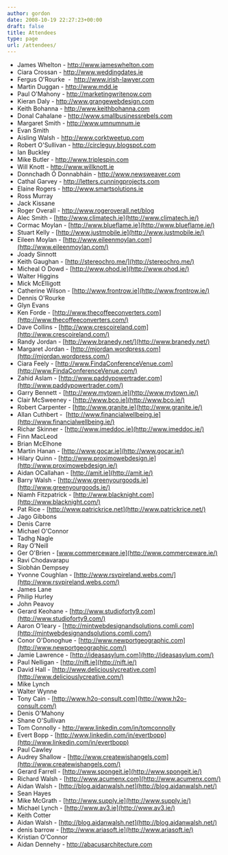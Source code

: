```yaml
---
author: gordon
date: 2008-10-19 22:27:23+00:00
draft: false
title: Attendees
type: page
url: /attendees/
---
```


* James Whelton - http://www.jameswhelton.com
* Ciara Crossan - http://www.weddingdates.ie
* Fergus O'Rourke  -  http://www.irish-lawyer.com
* Martin Duggan - http://www.mdd.ie
* Paul O'Mahony - http://marketingwritenow.com
* Kieran Daly - http://www.grangewebdesign.com
* Keith Bohanna - http://www.keithbohanna.com
* Donal Cahalane - http://www.smallbusinessrebels.com
* Margaret Smith - http://www.umnumnum.ie
* Evan Smith
* Aisling Walsh - http://www.corktweetup.com
* Robert O'Sullivan - http://circleguy.blogspot.com
* Ian Buckley
* Mike Butler - http://www.triplespin.com
* Will Knott - http://www.willknott.ie
* Donnchadh Ó Donnabháin - http://www.newsweaver.com
* Cathal Garvey - http://letters.cunningprojects.com
* Elaine Rogers - http://www.smartsolutions.ie
* Ross Murray
* Jack Kissane
* Roger Overall - http://www.rogeroverall.net/blog
* Alec Smith - [http://www.climatech.ie](http://www.climatech.ie/)
* Cormac Moylan - [http://www.blueflame.ie](http://www.blueflame.ie/)
* Stuart Kelly - [http://www.justmobile.ie](http://www.justmobile.ie/)
* Eileen Moylan - [http://www.eileenmoylan.com](http://www.eileenmoylan.com/)
* Joady Sinnott
* Keith Gaughan - [http://stereochro.me/](http://stereochro.me/)
* Micheal O Dowd - [http://www.ohod.ie](http://www.ohod.ie/)
* Walter Higgins
* Mick McElligott
* Catherine Wilson - [http://www.frontrow.ie](http://www.frontrow.ie/)
* Dennis O'Rourke
* Glyn Evans
* Ken Forde - [http://www.thecoffeeconverters.com](http://www.thecoffeeconverters.com/)
* Dave Collins - [http://www.crescoireland.com](http://www.crescoireland.com/)
* Randy Jordan - [http://www.branedy.net/](http://www.branedy.net/)
* Margaret Jordan - [http://mjordan.wordpress.com](http://mjordan.wordpress.com/)
* Ciara Feely - [http://www.FindaConferenceVenue.com](http://www.FindaConferenceVenue.com/)
* Zahid Aslam - [http://www.paddypowertrader.com](http://www.paddypowertrader.com/)
* Garry Bennett - [http://www.mytown.ie](http://www.mytown.ie/)
* Clair McSweeney - [http://www.bco.ie](http://www.bco.ie/)
* Robert Carpenter - [http://www.granite.ie](http://www.granite.ie/)
* Allan Cuthbert -  [http://www.financialwellbeing.ie](http://www.financialwellbeing.ie/)
* Richar Skinner - [http://www.imeddoc.ie](http://www.imeddoc.ie/)
* Finn MacLeod
* Brian McElhone
* Martin Hanan - [http://www.gocar.ie](http://www.gocar.ie/)
* Hilary Quinn - [http://www.proximowebdesign.ie](http://www.proximowebdesign.ie/)
* Aidan OCallahan - [http://amit.ie](http://amit.ie/)
* Barry Walsh - [http://www.greenyourgoods.ie](http://www.greenyourgoods.ie/)
* Niamh Fitzpatrick - [http://www.blacknight.com](http://www.blacknight.com/)
* Pat Rice - [http://www.patrickrice.net](http://www.patrickrice.net/)
* Jago Gibbons
* Denis Carre
* Michael O'Connor
* Tadhg Nagle
* Ray O'Neill
* Ger O'Brien - [www.commerceware.ie](http://www.commerceware.ie/)
* Ravi Chodavarapu
* Siobhán Dempsey
* Yvonne Coughlan - [http://www.rsvpireland.webs.com/](http://www.rsvpireland.webs.com/)
* James Lane
* Philip Hurley
* John Peavoy
* Gerard Keohane - [http://www.studioforty9.com](http://www.studioforty9.com/)
* Aaron O'leary - [http://mintwebdesignandsolutions.comli.com](http://mintwebdesignandsolutions.comli.com/)
* Conor O'Donoghue - [http://www.newportgeographic.com](http://www.newportgeographic.com/)
* Jamie Lawrence - [http://ideasasylum.com](http://ideasasylum.com/)
* Paul Nelligan - [http://nift.ie](http://nift.ie/)
* David Hall - [http://www.deliciouslycreative.com](http://www.deliciouslycreative.com/)
* Mike Lynch
* Walter  Wynne
* Tony Cain - [http://www.h2o-consult.com](http://www.h2o-consult.com/)
* Denis O'Mahony
* Shane O'Sullivan
* Tom Connolly - [http://www.linkedin.com/in/tomconnolly ](http://www.linkedin.com/in/tomconnolly)
* Evert Bopp - [http://www.linkedin.com/in/evertbopp](http://www.linkedin.com/in/evertbopp)
* Paul Cawley
* Audrey Shallow - [http://www.createwishangels.com](http://www.createwishangels.com/)
* Gerard Farrell - [http://www.spongeit.ie](http://www.spongeit.ie/)
* Richard Walsh - [http://www.acumenx.com](http://www.acumenx.com/)
* Aidan Walsh - [http://blog.aidanwalsh.net](http://blog.aidanwalsh.net/)
* Sean Hayes
* Mike McGrath - [http://www.supply.ie](http://www.supply.ie/)
* Michael Lynch - [http://www.av3.ie](http://www.av3.ie/)
* Keith Cotter 
* Aidan Walsh - [http://blog.aidanwalsh.net](http://blog.aidanwalsh.net/)
* denis barrow - [http://www.ariasoft.ie](http://www.ariasoft.ie/)
* Kristian O'Connor
* Aidan Dennehy - http://abacusarchitecture.com 
